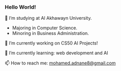 ### Hello World!

🏫 I’m studying at Al Akhawayn University.
- Majoring in Computer Science. 
- Minoring in Business Administration.

🔭 I’m currently working on CS50 AI Projects!


🌱 I’m currently learning: web development and AI


📫 How to reach me: mohamed.adnane8@gmail.com
